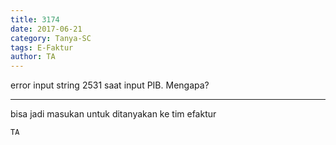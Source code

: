 ```yaml
---
title: 3174
date: 2017-06-21
category: Tanya-SC
tags: E-Faktur
author: TA
---
```


error input string 2531 saat input PIB. Mengapa?

---

bisa jadi masukan untuk ditanyakan ke tim efaktur

`TA`

